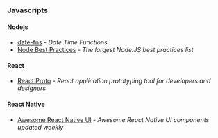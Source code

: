 ### Javascripts
#### Nodejs
- [date-fns](https://github.com/date-fns/date-fns) - *Date Time Functions*
- [Node Best Practices](https://github.com/i0natan/nodebestpractices) - *The largest Node.JS best practices list*
#### React
- [React Proto](https://github.com/React-Proto/react-proto) - *React application prototyping tool for developers and designers*
#### React Native
- [Awesome React Native UI](https://github.com/madhavanmalolan/awesome-reactnative-ui) - *Awesome React Native UI components updated weekly*
